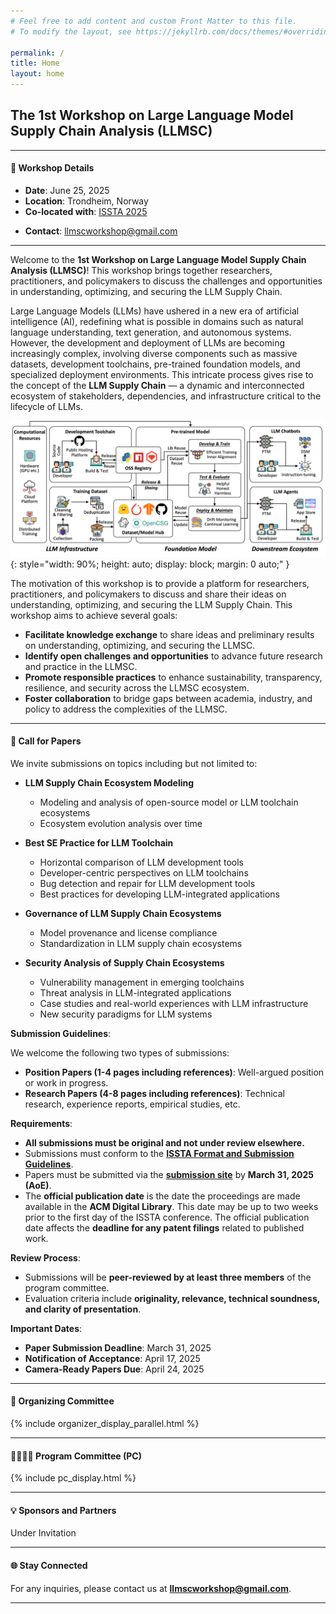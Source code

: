 ```yaml
---
# Feel free to add content and custom Front Matter to this file.
# To modify the layout, see https://jekyllrb.com/docs/themes/#overriding-theme-defaults

permalink: /
title: Home
layout: home
---
```


## **The 1st Workshop on Large Language Model Supply Chain Analysis (LLMSC)**
<!-- <p style="text-align: center;"><font size="5"><a href="https://eccv2024.ecva.net/">The 18th European Conference on Computer Vision 2024 in Milan, Italy</a>
</font></p>
<p style="text-align: center;"><font size="5">September 30th, 2024</font></p> -->
---

#### 📅 **Workshop Details**

- **Date**: June 25, 2025
- **Location**: Trondheim, Norway
- **Co-located with**: [ISSTA 2025](https://conf.researchr.org/home/issta-2025)
<!-- - **Twitter**: [On Hold]   -->
- **Contact**: [llmscworkshop@gmail.com](mailto:llmscworkshop@gmail.com)

---

Welcome to the **1st Workshop on Large Language Model Supply Chain Analysis (LLMSC)**! This workshop brings together researchers, practitioners, and policymakers to discuss the challenges and opportunities in understanding, optimizing, and securing the LLM Supply Chain.

Large Language Models (LLMs) have ushered in a new era of artificial intelligence (AI), redefining what is possible in domains such as natural language understanding, text generation, and autonomous systems. However, the development and deployment of LLMs are becoming increasingly complex, involving diverse components such as massive datasets, development toolchains, pre-trained foundation models, and specialized deployment environments. This intricate process gives rise to the concept of the **LLM Supply Chain** — a dynamic and interconnected ecosystem of stakeholders, dependencies, and infrastructure critical to the lifecycle of LLMs.

![Workshop Structure](assets/img/structure.png){: style="width: 90%; height: auto; display: block; margin: 0 auto;" }

The motivation of this workshop is to provide a platform for researchers, practitioners, and policymakers to discuss and share their ideas on understanding, optimizing, and securing the LLM Supply Chain. This workshop aims to achieve several goals:

- **Facilitate knowledge exchange** to share ideas and preliminary results on understanding, optimizing, and securing the LLMSC.
- **Identify open challenges and opportunities** to advance future research and practice in the LLMSC.
- **Promote responsible practices** to enhance sustainability, transparency, resilience, and security across the LLMSC ecosystem.
- **Foster collaboration** to bridge gaps between academia, industry, and policy to address the complexities of the LLMSC.

---

<span class='anchor' id='call-for-papers'></span>

#### 📢 **Call for Papers**

We invite submissions on topics including but not limited to:

- **LLM Supply Chain Ecosystem Modeling**
  - Modeling and analysis of open-source model or LLM toolchain ecosystems
  - Ecosystem evolution analysis over time

- **Best SE Practice for LLM Toolchain**
  - Horizontal comparison of LLM development tools
  - Developer-centric perspectives on LLM toolchains
  - Bug detection and repair for LLM development tools
  - Best practices for developing LLM-integrated applications

- **Governance of LLM Supply Chain Ecosystems**
  - Model provenance and license compliance
  - Standardization in LLM supply chain ecosystems

- **Security Analysis of Supply Chain Ecosystems**
  - Vulnerability management in emerging toolchains
  - Threat analysis in LLM-integrated applications
  - Case studies and real-world experiences with LLM infrastructure
  - New security paradigms for LLM systems

**Submission Guidelines**:

We welcome the following two types of submissions:
- **Position Papers (1-4 pages including references)**: Well-argued position or work in progress.
- **Research Papers (4-8 pages including references)**: Technical research, experience reports, empirical studies, etc.

**Requirements**:

- **All submissions must be original and not under review elsewhere.**
- Submissions must conform to the **[ISSTA Format and Submission Guidelines](https://conf.researchr.org/track/issta-2025/issta-2025-papers#submission-guidelines)**.
- Papers must be submitted via the **[submission site]()** by **March 31, 2025 (AoE)**.
- The **official publication date** is the date the proceedings are made available in the **ACM Digital Library**. This date may be up to two weeks prior to the first day of the ISSTA conference. The official publication date affects the **deadline for any patent filings** related to published work.

**Review Process**:
- Submissions will be **peer-reviewed by at least three members** of the program committee.
- Evaluation criteria include **originality, relevance, technical soundness, and clarity of presentation**.

**Important Dates**:

- **Paper Submission Deadline**: March 31, 2025
- **Notification of Acceptance**: April 17, 2025
- **Camera-Ready Papers Due**: April 24, 2025

---

<span class='anchor' id='organization'></span>

#### 👥 **Organizing Committee**

{% include organizer_display_parallel.html %}

---

<span class='anchor' id='pc'></span>

#### 👩‍💻👨‍💻 **Program Committee (PC)**

{% include pc_display.html %}

---

<span class='anchor' id='sponsor'></span>

#### 💡 **Sponsors and Partners**

Under Invitation

<!-- {% include sponsor_display.html %} -->

---

<span class='anchor' id='contact'></span>

#### 🌐 **Stay Connected**

For any inquiries, please contact us at **[llmscworkshop@gmail.com](mailto:llmscworkshop@gmail.com)**.

---